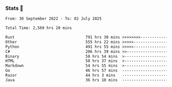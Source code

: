 ### Stats 👋
<!--START_SECTION:waka-->

```txt
From: 30 September 2022 - To: 02 July 2025

Total Time: 2,569 hrs 20 mins

Rust                               791 hrs 30 mins >>>>>>>>-----------------   30.81 %
Other                              555 hrs 22 mins >>>>>--------------------   21.62 %
Python                             491 hrs 55 mins >>>>>--------------------   19.15 %
C#                                 206 hrs 39 mins >>-----------------------   08.04 %
Binary                             58 hrs 54 mins  >------------------------   02.29 %
HTML                               58 hrs 37 mins  >------------------------   02.28 %
Markdown                           54 hrs 55 mins  >------------------------   02.14 %
Go                                 46 hrs 57 mins  -------------------------   01.83 %
Razor                              44 hrs 3 mins   -------------------------   01.71 %
Java                               36 hrs 10 mins  -------------------------   01.41 %
```

<!--END_SECTION:waka-->

<!--
**buhaytza2005/buhaytza2005** is a ✨ _special_ ✨ repository because its `README.md` (this file) appears on your GitHub profile.

Here are some ideas to get you started:

- 🔭 I’m currently working on ...
- 🌱 I’m currently learning ...
- 👯 I’m looking to collaborate on ...
- 🤔 I’m looking for help with ...
- 💬 Ask me about ...
- 📫 How to reach me: ...
- 😄 Pronouns: ...
- ⚡ Fun fact: ...
-->


